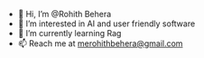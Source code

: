- 👋 Hi, I’m @Rohith Behera
- 👀 I’m interested in AI and user friendly software
- 🌱 I’m currently learning Rag
- 📫 Reach me at merohithbehera@gmail.com

<!---
VinsmokeSanji33/VinsmokeSanji33 is a ✨ special ✨ repository because its `README.md` (this file) appears on your GitHub profile.
You can click the Preview link to take a look at your changes.
--->
